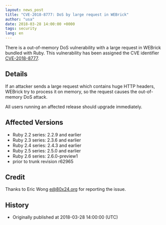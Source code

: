```yaml
---
layout: news_post
title: "CVE-2018-8777: DoS by large request in WEBrick"
author: "usa"
date: 2018-03-28 14:00:00 +0000
tags: security
lang: en
---
```


There is a out-of-memory DoS vulnerability with a large request in WEBrick bundled with Ruby.
This vulnerability has been assigned the CVE identifier [CVE-2018-8777](http://cve.mitre.org/cgi-bin/cvename.cgi?name=CVE-2018-8777).

## Details

If an attacker sends a large request which contains huge HTTP headers, WEBrick try to process it on memory, so the request causes the out-of-memory DoS attack.

All users running an affected release should upgrade immediately.

## Affected Versions

* Ruby 2.2 series: 2.2.9 and earlier
* Ruby 2.3 series: 2.3.6 and earlier
* Ruby 2.4 series: 2.4.3 and earlier
* Ruby 2.5 series: 2.5.0 and earlier
* Ruby 2.6 series: 2.6.0-preview1
* prior to trunk revision r62965

## Credit

Thanks to Eric Wong <e@80x24.org> for reporting the issue.

## History

* Originally published at 2018-03-28 14:00:00 (UTC)
